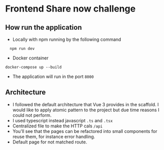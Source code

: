 # Frontend Share now challenge

## How run the application
* Locally with npm running by the following command
````
  npm run dev
````

* Docker container
````
docker-compose up --build 
````

* The application will run in the port ```8000```

## Architecture
* I followed the default architecture that Vue 3 provides 
in the scaffold. I would like to apply atomic pattern to the project
but due time reasons I could not perform.
* I used typescript instead javascript ```.ts``` and ```.tsx```
* Centralized file to make the HTTP cals ``/api``
* You'll see that the pages can be refactored into small components for reuse
them, for instance error handling.
* Default page for not matched route.


